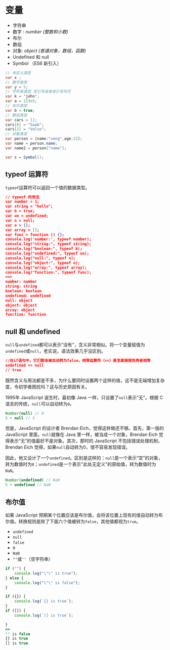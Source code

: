 # 变量

- 字符串
- 数字 : *number (整数和小数)*
- 布尔
- 数组
- 对象: *object (普通对象，数组，函数)*
- Undefined 和 null
- Symbol （ES6 新引入）

```java
// 未定义类型
var x ;
// 数字类型
var y = 5;
// 字符串类型 双引号或者单引号均可
var k = 'john';
var a = 123e5;
// 布尔类型
var b = true;
// 数组类型
var cars = [];
cars[0] = "Saab";
cars[2] = "Volvo";
// 对象类型
var person = {name:"veng",age:22};
var name = person.name;
var name2 = person["name"];

var s = Symbol();
```

## typeof 运算符

`typeof`运算符可以返回一个值的数据类型。

```json
// typeof 的用法
var number = 1;
var string = "hello";
var b = true;
var un = undefined;
var n = null;
var o = {};
var array = [];
var func = function () {};
console.log('number:', typeof number);
console.log("string:", typeof string);
console.log("boolean:", typeof b);
console.log("undefined:", typeof un);
console.log("null:", typeof n);
console.log("object:", typeof o);
console.log("array:", typeof array);
console.log("function:", typeof func);
==>
number: number
string: string
boolean: boolean
undefined: undefined
null: object
object: object
array: object
function: function
```

## null 和 undefined

`null`与`undefined`都可以表示“没有”，含义非常相似。将一个变量赋值为`undefined`或`null`，老实说，语法效果几乎没区别。

```json
//在if语句中，它们都会被自动转为false，相等运算符（==）甚至直接报告两者相等
undefined == null
// true
```

既然含义与用法都差不多，为什么要同时设置两个这样的值，这不是无端增加复杂度，令初学者困扰吗？这与历史原因有关。

1995年 JavaScript 诞生时，最初像 Java 一样，只设置了`null`表示"无"。根据 C 语言的传统，`null`可以自动转为`0`。

```js
Number(null) // 0
5 + null // 5
```

但是，JavaScript 的设计者 Brendan Eich，觉得这样做还不够。首先，第一版的 JavaScript 里面，`null`就像在 Java 里一样，被当成一个对象，Brendan Eich 觉得表示“无”的值最好不是对象。其次，那时的 JavaScript 不包括错误处理机制，Brendan Eich 觉得，如果`null`自动转为0，很不容易发现错误。

因此，他又设计了一个`undefined`。区别是这样的：`null`是一个表示“空”的对象，转为数值时为`0`；`undefined`是一个表示"此处无定义"的原始值，转为数值时为`NaN`。

```js
Number(undefined) // NaN
5 + undefined // NaN
```

## 布尔值

如果 JavaScript 预期某个位置应该是布尔值，会将该位置上现有的值自动转为布尔值。转换规则是除了下面六个值被转为`false`，其他值都视为`true`。

- `undefined`
- `null`
- `false`
- `0`
- `NaN`
- `""`或`''`（空字符串）

```js
if ("") {
    console.log("\"\" is true");
} else {
    console.log("\"\" is false");
}

if ({}) {
    console.log(`{} is true`);
}
if ([]) {
    console.log(`[] is true`);

}
=>
"" is false
{} is true
[] is true
```